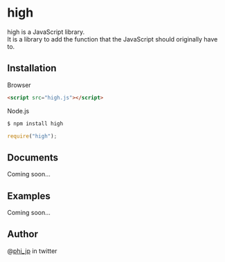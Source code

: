 # high

high is a  JavaScript library.  
It is a library to add the function that the JavaScript should originally have to.


## Installation

Browser

```html
<script src="high.js"></script>
```

Node.js

```bash
$ npm install high
```

```js
require("high");
```


## Documents

Coming soon...

## Examples

Coming soon...


## Author

@[phi_jp](http://twitter.com/phi_jp) in twitter
